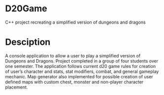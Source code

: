 # D20Game
C++ project recreating a simplified version of dungeons and dragons

# Desciption
A console application to allow a user to play a simplified version of Dungeons and Dragons.
Project completed in a group of four students over one semester.
The application follows current d20 game rules for creation of user’s character and stats, stat modifiers, combat, and general gameplay mechanic.
Map generator also implemented for possible creation of user defined maps with custom chest, monster and non-player character placement.
